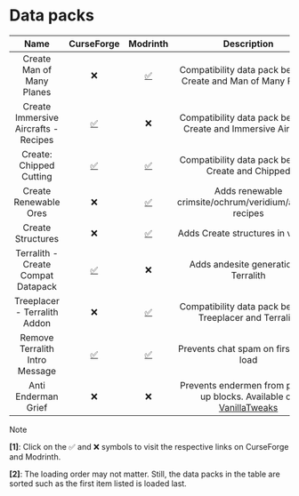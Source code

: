 # Data packs

| Name | CurseForge | Modrinth | Description |
|:-:|:-:|:-:|:-:|
| Create Man of Many Planes | ❌ | [✅](https://modrinth.com/datapack/create-man-of-many-planes) | Compatibility data pack between Create and Man of Many Planes |
| Create Immersive Aircrafts - Recipes | [✅](https://www.curseforge.com/minecraft/texture-packs/create-immersive-aircrafts-data-pack) | ❌ | Compatibility data pack between Create and Immersive Aircrafts |
| Create: Chipped Cutting | [✅](https://www.curseforge.com/minecraft/texture-packs/create-chipped-cutting) | [✅](https://www.modrinth.com/datapack/create-chipped-cutting) | Compatibility data pack between Create and Chipped |
| Create Renewable Ores | ❌ | [✅](https://modrinth.com/datapack/create-renewable-ores) | Adds renewable crimsite/ochrum/veridium/asurine recipes |
| Create Structures | ❌ | [✅](https://modrinth.com/datapack/create-structures/) | Adds Create structures in villages |
| Terralith - Create Compat Datapack | [✅](https://www.curseforge.com/minecraft/texture-packs/terralith-create-compat-datapack) | ❌ | Adds andesite generation to Terralith |
| Treeplacer - Terralith Addon | ❌ | [✅](https://modrinth.com/datapack/treeplacer-terralith-addon) | Compatibility data pack between Treeplacer and Terralith |
| Remove Terralith Intro Message | [✅](https://www.curseforge.com/minecraft/customization/remove-terralith-intro-message) | [✅](https://modrinth.com/datapack/remove-terralith-intro-message) | Prevents chat spam on first world load |
| Anti Enderman Grief | ❌ | ❌ | Prevents endermen from picking up blocks. Available on [VanillaTweaks](https://vanillatweaks.net/) |

> [!NOTE]
>
> **[1]**: Click on the ✅ and ❌ symbols to visit the respective links on CurseForge and Modrinth.
>
> **[2]**: The loading order may not matter. Still, the data packs in the table are sorted such as the first item listed is loaded last.